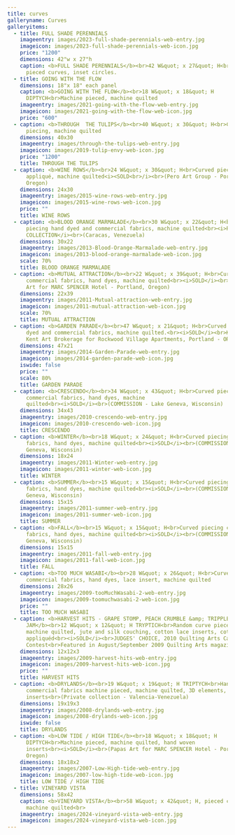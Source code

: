 ```yaml
---
title: curves
galleryname: Curves
galleryitems:
  - title: FULL SHADE PERENNIALS
    imageentry: images/2023-full-shade-perennials-web-entry.jpg
    imageicon: images/2023-full-shade-perennials-web-icon.jpg
    price: "1200"
    dimensions: 42"w x 27"h
    caption: <b>FULL SHADE PERENNIALS</b><br>42 W&quot; x 27&quot; H<br>Free form
      pieced curves, inset circles.
  - title: GOING WITH THE FLOW
    dimensions: 18"x 18" each panel
    caption: <b>G﻿OING WITH THE FLOW</b><br>18 W&quot; x 18&quot; H
      DIPTYCH<br>Machine pieced, machine quilted
    imageentry: images/2021-going-with-the-flow-web-entry.jpg
    imageicon: images/2021-going-with-the-flow-web-icon.jpg
    price: "600"
  - caption: <b>THROUGH  THE TULIPS</b><br>40 W&quot; x 30&quot; H<br>Curved
      piecing, machine quilted
    dimensions: 40x30
    imageentry: images/through-the-tulips-web-entry.jpg
    imageicon: images/2019-tulip-envy-web-icon.jpg
    price: "1200"
    title: THROUGH THE TULIPS
  - caption: <b>WINE ROWS</b><br>24 W&quot; x 30&quot; H<br>Curved piecing, reverse
      appliqué, machine quilted<i><SOLD<br>/i><br>(Pero Art Group - Portland,
      Oregon)
    dimensions: 24x30
    imageentry: images/2015-wine-rows-web-entry.jpg
    imageicon: images/2015-wine-rows-web-icon.jpg
    price: ""
    title: WINE ROWS
  - caption: <b>BLOOD ORANGE MARMALADE</b><br>30 W&quot; x 22&quot; H<br>Curved
      piecing hand dyed and commercial fabrics, machine quilted<br><i>PRIVATE
      COLLECTION</i><br>(Caracas, Venezuela)
    dimensions: 30x22
    imageentry: images/2013-Blood-Orange-Marmalade-web-entry.jpg
    imageicon: images/2013-blood-orange-marmalade-web-icon.jpg
    scale: 70%
    title: BLOOD ORANGE MARMALADE
  - caption: <b>MUTUAL ATTRACTION</b><br>22 W&quot; x 39&quot; H<br>Curved piecing
      commercial fabrics, hand dyes, machine quilted<br><i>SOLD</i><br>(Papas
      Art for MARC SPENCER Hotel - Portland, Oregon)
    dimensions: 22x39
    imageentry: images/2011-Mutual-attraction-web-entry.jpg
    imageicon: images/2011-mutual-attraction-web-icon.jpg
    scale: 70%
    title: MUTUAL ATTRACTION
  - caption: <b>GARDEN PARADE</b><br>47 W&quot; x 21&quot; H<br>Curved piecing hand
      dyed and commercial fabrics, machine quilted.<br><i>SOLD</i><br>Kimberly
      Kent Art Brokerage for Rockwood Village Apartments, Portland - OR
    dimensions: 47x21
    imageentry: images/2014-Garden-Parade-web-entry.jpg
    imageicon: images/2014-garden-parade-web-icon.jpg
    iswide: false
    price: ""
    scale: 80%
    title: GARDEN PARADE
  - caption: <b>CRESCENDO</b><br>34 W&quot; x 43&quot; H<br>Curved piecing
      commercial fabrics, hand dyes, machine
      quilted<br><i>SOLD</i><br>(COMMISSION - Lake Geneva, Wisconsin)
    dimensions: 34x43
    imageentry: images/2010-crescendo-web-entry.jpg
    imageicon: images/2010-crescendo-web-icon.jpg
    title: CRESCENDO
  - caption: <b>WINTER</b><br>18 W&quot; x 24&quot; H<br>Curved piecing commercial
      fabrics, hand dyes, machine quilted<br><i>SOLD</i><br>(COMMISSION - Lake
      Geneva, Wisconsin)
    dimensions: 18x24
    imageentry: images/2011-Winter-web-entry.jpg
    imageicon: images/2011-winter-web-icon.jpg
    title: WINTER
  - caption: <b>SUMMER</b><br>15 W&quot; x 15&quot; H<br>Curved piecing commercial
      fabrics, hand dyes, machine quilted<br><i>SOLD</i><br>(COMMISSION - Lake
      Geneva, Wisconsin)
    dimensions: 15x15
    imageentry: images/2011-summer-web-entry.jpg
    imageicon: images/2011-summer-web-icon.jpg
    title: SUMMER
  - caption: <b>FALL</b><br>15 W&quot; x 15&quot; H<br>Curved piecing commercial
      fabrics, hand dyes, machine quilted<br><i>SOLD</i><br>(COMMISSION - Lake
      Geneva, Wisconsin)
    dimensions: 15x15
    imageentry: images/2011-fall-web-entry.jpg
    imageicon: images/2011-fall-web-icon.jpg
    title: FALL
  - caption: <b>TOO MUCH WASABI</b><br>28 W&quot; x 26&quot; H<br>Curved piecing
      commercial fabrics, hand dyes, lace insert, machine quilted
    dimensions: 28x26
    imageentry: images/2009-tooMuchWasabi-2-web-entry.jpg
    imageicon: images/2009-toomuchwasabi-2-web-icon.jpg
    price: ""
    title: TOO MUCH WASABI
  - caption: <b>HARVEST HITS - GRAPE STOMP, PEACH CRUMBLE &amp; TRIPPLE BERRY
      JAM</b><br>12 W&quot; x 12&quot; H TRYPTICH<br>Random curve pieced,
      machine quilted, jute and silk couching, cotton lace inserts, cotton lace
      appliquéd<br><i>SOLD</i><br>JUDGES' CHOICE, 2010 Quilting Arts Calendar
      Contest<br>Featured in August/September 2009 Quilting Arts magazine
    dimensions: 12x12x3
    imageentry: images/2009-harvest-hits-web-entry.jpg
    imageicon: images/2009-harvest-hits-web-icon.jpg
    price: ""
    title: HARVEST HITS
  - caption: <b>DRYLANDS</b><br>19 W&quot; x 19&quot; H TRIPTYCH<br>Hand dyed and
      commercial fabrics machine pieced, machine quilted, 3D elements, woven
      inserts<br>(Private collection - Valencia-Venezuela)
    dimensions: 19x19x3
    imageentry: images/2008-drylands-web-entry.jpg
    imageicon: images/2008-drylands-web-icon.jpg
    iswide: false
    title: DRYLANDS
  - caption: <b>LOW TIDE / HIGH TIDE</b><br>18 W&quot; x 18&quot; H
      DIPTYCH<br>Machine pieced, machine quilted, hand woven
      inserts<br><i>SOLD</i><br>(Papas Art for MARC SPENCER Hotel - Portland,
      Oregon)
    dimensions: 18x18x2
    imageentry: images/2007-Low-High-tide-web-entry.jpg
    imageicon: images/2007-low-high-tide-web-icon.jpg
    title: LOW TIDE / HIGH TIDE
  - title: VINEYARD VISTA
    dimensions: 58x42
    caption: <b>VINEYARD VISTA</b><br>58 W&quot; x 42&quot; H, pieced curves,
      machine quilted<br>
    imageentry: images/2024-vineyard-vista-web-entry.jpg
    imageicon: images/2024-vineyard-vista-web-icon.jpg
---
```

